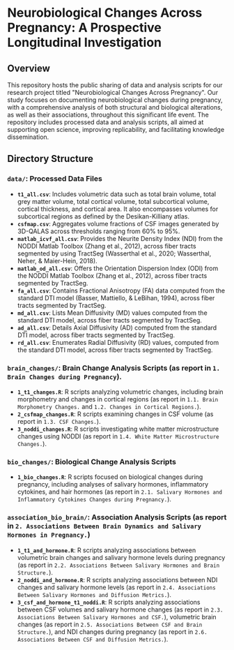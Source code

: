 # Neurobiological Changes Across Pregnancy: A Prospective Longitudinal Investigation

## Overview
This repository hosts the public sharing of data and analysis scripts for our research project titled "Neurobiological Changes Across Pregnancy". Our study focuses on documenting neurobiological changes during pregnancy, with a comprehensive analysis of both structural and biological alterations, as well as their associations, throughout this significant life event. The repository includes processed data and analysis scripts, all aimed at supporting open science, improving replicability, and facilitating knowledge dissemination.

## Directory Structure

### `data/`: Processed Data Files

- **`t1_all.csv`**: Includes volumetric data such as total brain volume, total grey matter volume, total cortical volume, total subcortical volume, cortical thickness, and cortical area. It also encompasses volumes for subcortical regions as defined by the Desikan-Killiany atlas.
- **`csfmap.csv`**: Aggregates volume fractions of CSF images generated by 3D-QALAS across thresholds ranging from 60% to 95%.
- **`matlab_icvf_all.csv`**: Provides the Neurite Density Index (NDI) from the NODDI Matlab Toolbox (Zhang et al., 2012), across fiber tracts segmented by using TractSeg (Wasserthal et al., 2020; Wasserthal, Neher, & Maier-Hein, 2018).
- **`matlab_od_all.csv`**: Offers the Orientation Dispersion Index (ODI) from the NODDI Matlab Toolbox (Zhang et al., 2012), across fiber tracts segmented by TractSeg.
- **`fa_all.csv`**: Contains Fractional Anisotropy (FA) data computed from the standard DTI model (Basser, Mattiello, & LeBihan, 1994), across fiber tracts segmented by TractSeg.
- **`md_all.csv`**: Lists Mean Diffusivity (MD) values computed from the standard DTI model, across fiber tracts segmented by TractSeg.
- **`ad_all.csv`**: Details Axial Diffusivity (AD) computed from the standard DTI model, across fiber tracts segmented by TractSeg.
- **`rd_all.csv`**: Enumerates Radial Diffusivity (RD) values, computed from the standard DTI model, across fiber tracts segmented by TractSeg.

### `brain_changes/`: Brain Change Analysis Scripts (as report in `1. Brain Changes during Pregnancy`).

- **`1_t1_changes.R`**: R scripts analyzing volumetric changes, including brain morphometry and changes in cortical regions (as report in `1.1. Brain Morphometry Changes.` and `1.2. Changes in Cortical Regions.`).
- **`2_csfmap_changes.R`**: R scripts examining changes in CSF volume (as report in `1.3. CSF Changes.`).
- **`3_noddi_changes.R`**: R scripts investigating white matter microstructure changes using NODDI (as report in `1.4. White Matter Microstructure Changes.`).

### `bio_changes/`: Biological Change Analysis Scripts

- **`1_bio_changes.R`**: R scripts focused on biological changes during pregnancy, including analyses of salivary hormones, inflammatory cytokines, and hair hormones (as report in `2.1. Salivary Hormones and Inflammatory Cytokines Changes during Pregnancy.`).

### `association_bio_brain/`: Association Analysis Scripts (as report in `2. Associations Between Brain Dynamics and Salivary Hormones in Pregnancy.`)

- **`1_t1_and_hormone.R`**: R scripts analyzing associations between volumetric brain changes and salivary hormone levels during pregnancy (as report in `2.2. Associations Between Salivary Hormones and Brain Structure.`).
- **`2_noddi_and_hormone.R`**: R scripts analyzing associations between NDI changes and salivary hormone levels (as report in `2.4. Associations Between Salivary Hormones and Diffusion Metrics.`).
- **`3_csf_and_hormone_t1_noddi.R`**: R scripts analyzing associations between CSF volumes and salivary hormone changes (as report in `2.3. Associations Between Salivary Hormones and CSF.`), volumetric brain changes (as report in `2.5. Associations Between CSF and Brain Structure.`), and NDI changes during pregnancy (as report in `2.6. Associations Between CSF and Diffusion Metrics.`).
